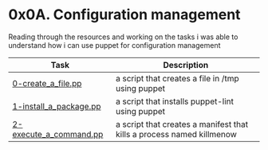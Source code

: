 # 0x0A. Configuration management

Reading through the resources and working on the tasks i was able to understand
how i can use puppet for configuration management

| Task     | Description          |
| -------- | -------------- |
| [0-create_a_file.pp](https://github.com/mickiyas123/alx-system_engineering-devops/blob/0327e1050ea53d45a07941f8d7e2a7fa1f1d36d4/0x0A-configuration_management/0-create_a_file.pp) | a script that creates a file in /tmp using puppet |
| [1-install_a_package.pp](https://github.com/mickiyas123/alx-system_engineering-devops/blob/0327e1050ea53d45a07941f8d7e2a7fa1f1d36d4/0x0A-configuration_management/1-install_a_package.pp) | a script that installs puppet-lint using puppet |
| [2-execute_a_command.pp](https://github.com/mickiyas123/alx-system_engineering-devops/blob/0327e1050ea53d45a07941f8d7e2a7fa1f1d36d4/0x0A-configuration_management/2-execute_a_command.pp) | a script that creates a manifest that kills a process named killmenow |
